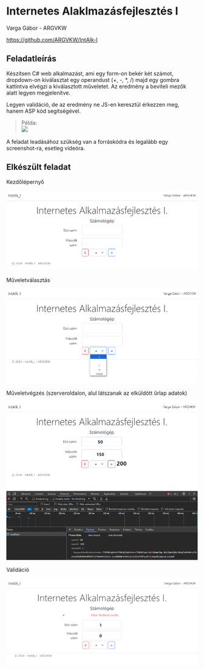 ﻿Internetes Alaklmazásfejlesztés I
=================================

Varga Gábor - ARGVKW

https://github.com/ARGVKW/IntAlk-I

Feladatleírás
-------------
Készítsen C# web alkalmazást, ami egy form-on bekér két számot, dropdown-on kiválasztat egy operandust (+, -, *, /) majd egy gombra kattintva elvégzi a kiválasztott műveletet. Az eredmény a beviteli mezők alatt legyen megjelenítve.

Legyen validáció, de az eredmény ne JS-en keresztül érkezzen meg, hanem ASP kód segítségével.

> Példa:  
![](https://www.ictdemy.com/images/4952/asp/core17.png)

A feladat leadásához szükség van a forráskódra és legalább egy screenshot-ra, esetleg videóra.

Elkészült feladat
-----------------
Kezdőlépernyő

![](/wwwroot/pic/intalk_screenshot_1.png)

Műveletválasztás

![](/wwwroot/pic/intalk_screenshot_2.png)

Műveletvégzés (szerveroldalon, alul látszanak az elküldött űrlap adatok)

![](/wwwroot/pic/intalk_screenshot_3.png)

Validáció

![](/wwwroot/pic/intalk_screenshot_4.png)

